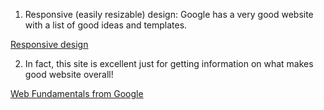 

1. Responsive (easily resizable) design:
Google has a very good website with a list of good ideas and templates.

[Responsive design](https://developers.google.com/web/fundamentals/design-and-ux/responsive/ "Google responsive design")

2. In fact, this site is excellent just for getting information on what makes good website overall!

[Web Fundamentals from Google](https://developers.google.com/web/fundamentals/ "Web Fundamentals from Google")
